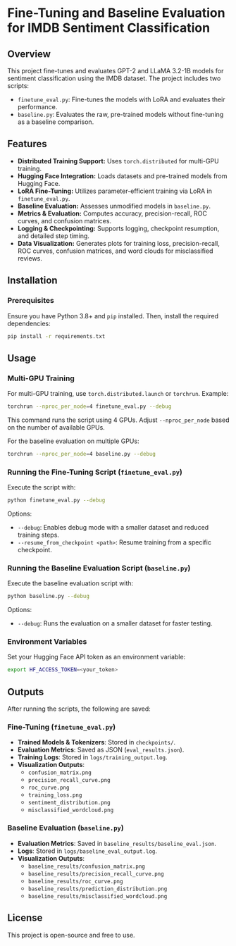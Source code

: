 # Fine-Tuning and Baseline Evaluation for IMDB Sentiment Classification

## Overview

This project fine-tunes and evaluates GPT-2 and LLaMA 3.2-1B models for sentiment classification using the IMDB dataset. The project includes two scripts:

- `finetune_eval.py`: Fine-tunes the models with LoRA and evaluates their performance.
- `baseline.py`: Evaluates the raw, pre-trained models without fine-tuning as a baseline comparison.

## Features

- **Distributed Training Support:** Uses `torch.distributed` for multi-GPU training.
- **Hugging Face Integration:** Loads datasets and pre-trained models from Hugging Face.
- **LoRA Fine-Tuning:** Utilizes parameter-efficient training via LoRA in `finetune_eval.py`.
- **Baseline Evaluation:** Assesses unmodified models in `baseline.py`.
- **Metrics & Evaluation:** Computes accuracy, precision-recall, ROC curves, and confusion matrices.
- **Logging & Checkpointing:** Supports logging, checkpoint resumption, and detailed step timing.
- **Data Visualization:** Generates plots for training loss, precision-recall, ROC curves, confusion matrices, and word clouds for misclassified reviews.

## Installation

### Prerequisites

Ensure you have Python 3.8+ and `pip` installed. Then, install the required dependencies:

```bash
pip install -r requirements.txt
```

## Usage

### Multi-GPU Training

For multi-GPU training, use `torch.distributed.launch` or `torchrun`. Example:

```bash
torchrun --nproc_per_node=4 finetune_eval.py --debug
```

This command runs the script using 4 GPUs. Adjust `--nproc_per_node` based on the number of available GPUs.

For the baseline evaluation on multiple GPUs:

```bash
torchrun --nproc_per_node=4 baseline.py --debug
```

### Running the Fine-Tuning Script (`finetune_eval.py`)

Execute the script with:

```bash
python finetune_eval.py --debug
```

Options:

- `--debug`: Enables debug mode with a smaller dataset and reduced training steps.
- `--resume_from_checkpoint <path>`: Resume training from a specific checkpoint.

### Running the Baseline Evaluation Script (`baseline.py`)

Execute the baseline evaluation script with:

```bash
python baseline.py --debug
```

Options:

- `--debug`: Runs the evaluation on a smaller dataset for faster testing.

### Environment Variables

Set your Hugging Face API token as an environment variable:

```bash
export HF_ACCESS_TOKEN=<your_token>
```

## Outputs

After running the scripts, the following are saved:

### Fine-Tuning (`finetune_eval.py`)

- **Trained Models & Tokenizers**: Stored in `checkpoints/`.
- **Evaluation Metrics**: Saved as JSON (`eval_results.json`).
- **Training Logs**: Stored in `logs/training_output.log`.
- **Visualization Outputs**:
  - `confusion_matrix.png`
  - `precision_recall_curve.png`
  - `roc_curve.png`
  - `training_loss.png`
  - `sentiment_distribution.png`
  - `misclassified_wordcloud.png`

### Baseline Evaluation (`baseline.py`)

- **Evaluation Metrics**: Saved in `baseline_results/baseline_eval.json`.
- **Logs**: Stored in `logs/baseline_eval_output.log`.
- **Visualization Outputs**:
  - `baseline_results/confusion_matrix.png`
  - `baseline_results/precision_recall_curve.png`
  - `baseline_results/roc_curve.png`
  - `baseline_results/prediction_distribution.png`
  - `baseline_results/misclassified_wordcloud.png`

## License

This project is open-source and free to use.

